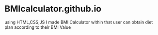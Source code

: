 # BMIcalculator.github.io
using HTML,CSS,JS I made BMI Calculator within that user can obtain diet plan according to their BMI Value
